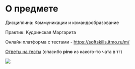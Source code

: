 # О предмете
Дисциплина: Коммуникации и командообразование

Практик: Кудринская Маргарита

Онлайн платформа с тестами - https://softskills.itmo.ru/m/

[Ответы на тесты](https://drive.google.com/drive/folders/17KZj7r3MfCdXZSmDCePxHsXkPgZl_4wu?ths=true) (спасибо <b>pino</b> из какого-то чата в тг)

![](https://i.imgur.com/LpzLElg.png)